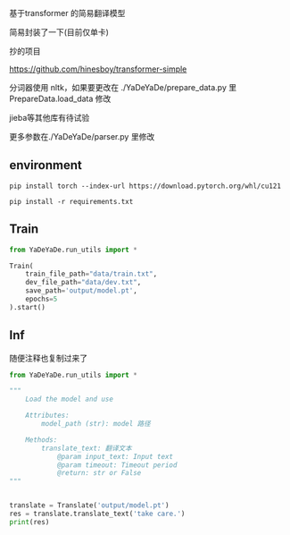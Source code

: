 基于transformer 的简易翻译模型

简易封装了一下(目前仅单卡)

抄的项目

https://github.com/hinesboy/transformer-simple

分词器使用 nltk，如果要更改在 ./YaDeYaDe/prepare_data.py 里 PrepareData.load_data 修改

jieba等其他库有待试验

更多参数在./YaDeYaDe/parser.py 里修改

## environment

`pip install torch --index-url https://download.pytorch.org/whl/cu121`

`pip install -r requirements.txt`


## Train

```python
from YaDeYaDe.run_utils import *

Train(
	train_file_path="data/train.txt", 
	dev_file_path="data/dev.txt",
	save_path='output/model.pt',
	epochs=5
).start()
```

## Inf

随便注释也复制过来了

```python
from YaDeYaDe.run_utils import *

"""
    Load the model and use

    Attributes:
        model_path (str): model 路径

    Methods:
        translate_text: 翻译文本
            @param input_text: Input text
            @param timeout: Timeout period
            @return: str or False
"""


translate = Translate('output/model.pt')
res = translate.translate_text('take care.')
print(res)
```
